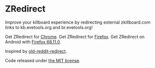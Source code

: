 # ZRedirect

Improve your killboard experience by redirecting external zkillboard.com links to kb.evetools.org and br.evetools.org!

Get ZRedirect for [Chrome](asd).
Get ZRedirect for [Firefox](https://addons.mozilla.org/en-US/firefox/addon/zredirect/).
Get ZRedirect on Android with [Firefox 68.11.0](https://download.mozilla.org/?product=fennec-latest&os=android&lang=multi).

Inspired by [old-reddit-redirect](https://github.com/tom-james-watson/old-reddit-redirect).

Code released under [the MIT license](LICENSE.txt).